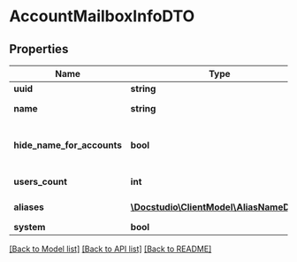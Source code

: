 # AccountMailboxInfoDTO

## Properties
Name | Type | Description | Notes
------------ | ------------- | ------------- | -------------
**uuid** | **string** | Mailbox uuid | 
**name** | **string** | Mailbox name | 
**hide_name_for_accounts** | **bool** | Hide mailbox name/aliases from other accounts | [optional] 
**users_count** | **int** | Mailbox users count | [optional] 
**aliases** | [**\Docstudio\ClientModel\AliasNameDTO[]**](AliasNameDTO.md) | Mailbox aliases | [optional] 
**system** | **bool** |  | [optional] 

[[Back to Model list]](../../README.md#documentation-for-models) [[Back to API list]](../../README.md#documentation-for-api-endpoints) [[Back to README]](../../README.md)

